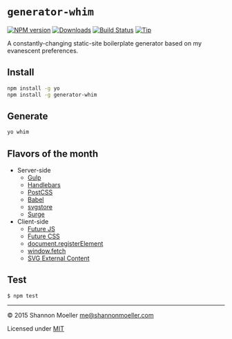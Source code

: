 # `generator-whim`

[![NPM version][npm-img]][npm-url] [![Downloads][downloads-img]][npm-url] [![Build Status][travis-img]][travis-url] [![Tip][amazon-img]][amazon-url]

A constantly-changing static-site boilerplate generator based on my evanescent preferences.

## Install

```bash
npm install -g yo
npm install -g generator-whim
```

## Generate

```bash
yo whim
```

## Flavors of the month

- Server-side
  - [Gulp](http://gulpjs.com)
  - [Handlebars](http://handlebarsjs.com)
  - [PostCSS](https://github.com/postcss/postcss)
  - [Babel](https://babeljs.io)
  - [svgstore](https://github.com/w0rm/gulp-svgstore)
  - [Surge](https://surge.sh)
- Client-side
  - [Future JS](http://babeljs.io/docs/learn-es2015/)
  - [Future CSS](http://cssnext.io/features/)
  - [document.registerElement](https://github.com/WebReflection/document-register-element)
  - [window.fetch](https://github.com/github/fetch)
  - [SVG External Content](https://github.com/jonathantneal/svg4everybody)

## Test

    $ npm test

----

© 2015 Shannon Moeller <me@shannonmoeller.com>

Licensed under [MIT](http://shannonmoeller.com/mit.txt)

[amazon-img]:    https://img.shields.io/badge/amazon-tip_jar-yellow.svg?style=flat-square
[amazon-url]:    https://www.amazon.com/gp/registry/wishlist/1VQM9ID04YPC5?sort=universal-price
[downloads-img]: http://img.shields.io/npm/dm/generator-whim.svg?style=flat-square
[npm-img]:       http://img.shields.io/npm/v/generator-whim.svg?style=flat-square
[npm-url]:       https://npmjs.org/package/generator-whim
[travis-img]:    http://img.shields.io/travis/shannonmoeller/generator-whim.svg?style=flat-square
[travis-url]:    https://travis-ci.org/shannonmoeller/generator-whim
